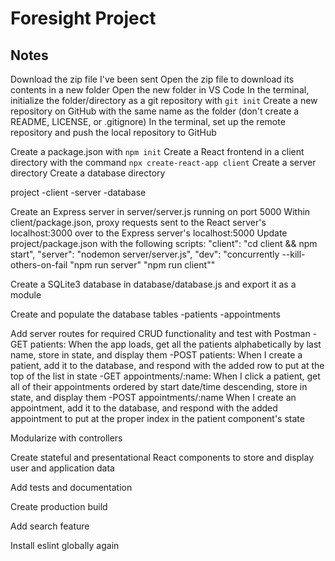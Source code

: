 # Foresight Project

## Notes
Download the zip file I've been sent
Open the zip file to download its contents in a new folder
Open the new folder in VS Code
In the terminal, initialize the folder/directory as a git repository with `git init`
Create a new repository on GitHub with the same name as the folder (don't create a README, LICENSE, or .gitignore)
In the terminal, set up the remote repository and push the local repository to GitHub

Create a package.json with `npm init`
Create a React frontend in a client directory with the command `npx create-react-app client`
Create a server directory
Create a database directory

project
-client
-server
-database

Create an Express server in server/server.js running on port 5000
Within client/package.json, proxy requests sent to the React server's localhost:3000 over to the Express server's localhost:5000
Update project/package.json with the following scripts:
  "client": "cd client && npm start",
  "server": "nodemon server/server.js",
  "dev": "concurrently --kill-others-on-fail \"npm run server\" \"npm run client\""

Create a SQLite3 database in database/database.js and export it as a module

Create and populate the database tables
-patients
-appointments

Add server routes for required CRUD functionality and test with Postman
-GET patients: When the app loads, get all the patients alphabetically by last name, store in state, and display them
-POST patients: When I create a patient, add it to the database, and respond with the added row to put at the top of the list in state
-GET appointments/:name: When I click a patient, get all of their appointments ordered by start date/time descending, store in state, and display them
-POST appointments/:name When I create an appointment, add it to the database, and respond with the added appointment to put at the proper index in the patient component's state

Modularize with controllers

Create stateful and presentational React components to store and display user and application data

Add tests and documentation

Create production build

Add search feature

Install eslint globally again